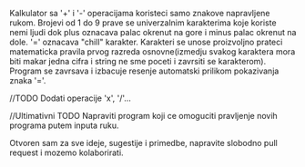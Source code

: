 
Kalkulator sa '+' i '-' operacijama koristeci samo znakove napravljene rukom. Brojevi od 1 do 9 prave se univerzalnim karakterima koje koriste nemi ljudi dok plus oznacava palac okrenut na gore i minus palac okrenut na dole. '=' oznacava "chill" karakter. Karakteri se unose proizvoljno prateci matematicka pravila prvog razreda osnovne(izmedju svakog karaktera mora biti makar jedna cifra i string ne sme poceti i zavrsiti se karakterom). Program se zavrsava i izbacuje resenje automatski prilikom pokazivanja znaka '='.

//TODO
Dodati operacije 'x', '/'...

//Ultimativni TODO
Napraviti program koji ce omoguciti pravljenje novih programa putem inputa ruku.



Otvoren sam za sve ideje, sugestije i primedbe, napravite slobodno pull request i mozemo kolaborirati.
